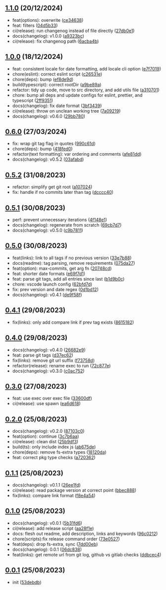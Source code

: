 ## [1.1.0](https://github.com/Daniel-Knights/changenog/compare/v1.0.0...v1.1.0) (20/12/2024)

- feat(options): overwrite ([ce34638](https://github.com/Daniel-Knights/changenog/commit/ce3463842e22893fb388685043b196e2e8fb013f))
- feat: filters ([04d5b33](https://github.com/Daniel-Knights/changenog/commit/04d5b33cb697bb33536aaeab511d1e3c0adae569))
- ci(release): run changenog instead of file directly ([27db0e1](https://github.com/Daniel-Knights/changenog/commit/27db0e1d23a8135a080f22bb722e1b4b9cd15e2a))
- docs(changelog): v1.0.0 ([a9323bc](https://github.com/Daniel-Knights/changenog/commit/a9323bc09b1b7727c781e6f6d655475ac119e42f))
- ci(release): fix changenog path ([6acba4b](https://github.com/Daniel-Knights/changenog/commit/6acba4bc99bc284a354db94e7a332bc3743afe3d))

## [1.0.0](https://github.com/Daniel-Knights/changenog/compare/v0.6.0...v1.0.0) (18/12/2024)

- feat: consistent locale for date formatting, add locale cli option ([e7f7019](https://github.com/Daniel-Knights/changenog/commit/e7f701966b85a721d5fc169f1ac1bc9911e3cf13))
- chore(eslint): correct eslint script ([c26531e](https://github.com/Daniel-Knights/changenog/commit/c26531e383c9a478de63cbe0b52c9cc99e91d85b))
- chore(deps): bump ([ef8de9d](https://github.com/Daniel-Knights/changenog/commit/ef8de9d87658723df0d24b9c0c4b28c1f9503972))
- build(typescript): correct rootDir ([a9be89a](https://github.com/Daniel-Knights/changenog/commit/a9be89ad13a84d8d086550032c6ee5f2d3a4e1c7))
- refactor: tidy up code, move to src directory, and add utils file ([a310701](https://github.com/Daniel-Knights/changenog/commit/a310701de2baee21ca128063046943c4026f2285))
- chore: bump all deps and update configs for eslint, prettier, and typescript ([2ff9351](https://github.com/Daniel-Knights/changenog/commit/2ff9351fc09e0ff7900749601a40dc9503564ada))
- docs(changelog): fix date format ([3bf3439](https://github.com/Daniel-Knights/changenog/commit/3bf3439aca5167c06befcced159edee99465c147))
- ci(release): throw on unclean working tree ([7a09219](https://github.com/Daniel-Knights/changenog/commit/7a0921933b5c2da2b79a5dd57af06c322b9e25e6))
- docs(changelog): v0.6.0 ([29bb780](https://github.com/Daniel-Knights/changenog/commit/29bb780b093dcde74a9018970138a017b9866645))

## [0.6.0](https://github.com/Daniel-Knights/changenog/compare/v0.5.2...v0.6.0) (27/03/2024)

- fix: wrap git tag flag in quotes ([990c61d](https://github.com/Daniel-Knights/changenog/commit/990c61dd1ad4d1b950e859766f79bfcdbbe19f0a))
- chore(deps): bump ([418fed0](https://github.com/Daniel-Knights/changenog/commit/418fed0bf0d20b1a95f62cc5239653ac065c2a53))
- refactor(text formatting): var ordering and comments ([afe81dd](https://github.com/Daniel-Knights/changenog/commit/afe81dd8c91d40ea18b446e46995ae960acee71a))
- docs(changelog): v0.5.2 ([03afabd](https://github.com/Daniel-Knights/changenog/commit/03afabd614c632c01dd4ca7416d14a0d6418a2cb))

## [0.5.2](https://github.com/Daniel-Knights/changenog/compare/v0.5.1...v0.5.2) (31/08/2023)

- refactor: simplify get git root ([a107024](https://github.com/Daniel-Knights/changenog/commit/a10702480ca86117503e4cd7b06b13f087e8f2ac))
- fix: handle if no commits later than tag ([dcccc40](https://github.com/Daniel-Knights/changenog/commit/dcccc406bf3f85e91449b901b5bcb6d48a54cf6d))

## [0.5.1](https://github.com/Daniel-Knights/changenog/compare/v0.5.0...v0.5.1) (30/08/2023)

- perf: prevent unnecessary iterations ([4f148e1](https://github.com/Daniel-Knights/changenog/commit/4f148e147a414493a224a222333d83bc5ed8d721))
- docs(changelog): regenerate from scratch ([69cb7d7](https://github.com/Daniel-Knights/changenog/commit/69cb7d75e49f030dd7e5cf2bcfc1ff162b422834))
- docs(changelog): v0.5.0 ([c9b7811](https://github.com/Daniel-Knights/changenog/commit/c9b7811a84e293c06eaf2843370c509698f8db47))

## [0.5.0](https://github.com/Daniel-Knights/changenog/compare/v0.4.1...v0.5.0) (30/08/2023)

- feat(links): link to all tags if no previous version ([33e7b88](https://github.com/Daniel-Knights/changenog/commit/33e7b8890799fb76f619faafdf710809a4cf8923))
- docs(readme): tag parsing, remove requirements ([075da27](https://github.com/Daniel-Knights/changenog/commit/075da27effd1745c631a3de51528b97341254022))
- feat(option): max-commits, get arg fn ([20748cd](https://github.com/Daniel-Knights/changenog/commit/20748cd725f6b252c200cc975b1d506e345d5f90))
- feat: shorter date formats ([e69f7d1](https://github.com/Daniel-Knights/changenog/commit/e69f7d175ba850cdd9b80a9ec32c10ed27ed8ed6))
- feat: parse git tags, add all entries since last ([b1d9b0c](https://github.com/Daniel-Knights/changenog/commit/b1d9b0ce6840daa65597fe1e03e54a830aa95c09))
- chore: vscode launch config ([62bfd7d](https://github.com/Daniel-Knights/changenog/commit/62bfd7dccba522e985b4fb51dd55408c6b5e6a5c))
- fix: prev version and date regex ([0d1bd12](https://github.com/Daniel-Knights/changenog/commit/0d1bd12284d598522d90afefefb9a399398c6b70))
- docs(changelog): v0.4.1 ([de9f58f](https://github.com/Daniel-Knights/changenog/commit/de9f58f35acf64bf428963081700e1194e8e7aaa))

## [0.4.1](https://github.com/Daniel-Knights/changenog/compare/v0.4.0...v0.4.1) (29/08/2023)

- fix(links): only add compare link if prev tag exists ([8615182](https://github.com/Daniel-Knights/changenog/commit/86151826594b0644ba6f34ac4f07d1786ee91bb3))

## [0.4.0](https://github.com/Daniel-Knights/changenog/compare/v0.3.0...v0.4.0) (29/08/2023)

- docs(changelog): v0.4.0 ([26682e9](https://github.com/Daniel-Knights/changenog/commit/26682e9a57ad279e31e9582b2e9aee6bf38b7942))
- feat: parse git tags ([d37ec62](https://github.com/Daniel-Knights/changenog/commit/d37ec62d46144a20811ada3aa1e62973c21baa95))
- fix(links): remove git url suffix ([f73758d](https://github.com/Daniel-Knights/changenog/commit/f73758d6d87d8c9ffdb3994b94e0b4f0df0d1689))
- refactor(release): rename exec to run ([72c877e](https://github.com/Daniel-Knights/changenog/commit/72c877e8196ae68e1bc6545be1cde5d5c3388103))
- docs(changelog): v0.3.0 ([c0ac752](https://github.com/Daniel-Knights/changenog/commit/c0ac752c41eeb10fecfb097bb2af19423141180a))

## [0.3.0](https://github.com/Daniel-Knights/changenog/compare/v0.2.0...v0.3.0) (27/08/2023)

- feat: use exec over exec file ([33600df](https://github.com/Daniel-Knights/changenog/commit/33600df8a0ab55289ddce4baac3c038e0c99dfd3))
- ci(release): use spawn ([ea6d618](https://github.com/Daniel-Knights/changenog/commit/ea6d61880376d976c319c489bfaee34762055e97))

## [0.2.0](https://github.com/Daniel-Knights/changenog/compare/v0.1.1...v0.2.0) (25/08/2023)

- docs(changelog): v0.2.0 ([87103c0](https://github.com/Daniel-Knights/changenog/commit/87103c000fdcf7683c19f013e6092eddcf9e11f9))
- feat(option): continue ([3c7b6aa](https://github.com/Daniel-Knights/changenog/commit/3c7b6aa3d480fc1e545f6726fc39908e29651780))
- ci(release): clean dist ([25b9df3](https://github.com/Daniel-Knights/changenog/commit/25b9df37fa12268323eafa6202478370877381e0))
- build(ts): only include index js ([ab675de](https://github.com/Daniel-Knights/changenog/commit/ab675deec0615e3382df411b04ae2c6d4081b6f5))
- chore(deps): remove fs-extra types ([18120da](https://github.com/Daniel-Knights/changenog/commit/18120da98a9c7296ff63467e77b95d7d3397c0ac))
- feat: correct pkg type checks ([a720362](https://github.com/Daniel-Knights/changenog/commit/a7203627758093ae1de414f045c8f8768dda8cb0))

## [0.1.1](https://github.com/Daniel-Knights/changenog/compare/v0.1.0...v0.1.1) (25/08/2023)

- docs(changelog): v0.1.1 ([26ee1fd](https://github.com/Daniel-Knights/changenog/commit/26ee1fd8305c5480a7402a5614652a2e2f2e002e))
- ci(release): read package version at correct point ([bbec888](https://github.com/Daniel-Knights/changenog/commit/bbec8888f1184d2d5030a7e10c92d3a20a08ef5b))
- fix(links): compare link format ([f8e4a54](https://github.com/Daniel-Knights/changenog/commit/f8e4a54fb3dcc03e79f6d46931c84ff038d24ea6))

## [0.1.0](https://github.com/Daniel-Knights/changenog/compare/v0.0.1...v0.1.0) (25/08/2023)

- docs(changelog): v0.0.1 ([5b31fd6](https://github.com/Daniel-Knights/changenog/commit/5b31fd6059a84f0751b846d01f328ea85b6a9e03))
- ci(release): add release script ([aa28f1e](https://github.com/Daniel-Knights/changenog/commit/aa28f1ee3eb686d4dfd5fe23a7658d64543a0078))
- docs: flesh out readme, add description, links and keywords ([96c0212](https://github.com/Daniel-Knights/changenog/commit/96c0212b4f0d9bf0eaeaccc3c0b34efd4a84fb6d))
- chore(scripts):fix release command order ([73e0527](https://github.com/Daniel-Knights/changenog/commit/73e052797679e4f83cf031928c4f142743cb6b26))
- feat(deps): drop fs-extra, sync ([7dd00eb](https://github.com/Daniel-Knights/changenog/commit/7dd00eb8b19d7001bef786d280c83511c0ae8724))
- docs(changelog): 0.0.1 ([06dc838](https://github.com/Daniel-Knights/changenog/commit/06dc83839ae80164dd489ce70f5b2993147a60ef))
- feat(links): get remote url from git log, github vs gitlab checks ([ddbcec4](https://github.com/Daniel-Knights/changenog/commit/ddbcec44e41495d826abcf7207d45635dc5a1c21))

## [0.0.1](https://github.com/Daniel-Knights/changenog/tags) (25/08/2023)

- init ([53debdb](https://github.com/Daniel-Knights/changenog/commit/53debdbb7b10d3f0150e653d30456d6f796d8e5e))